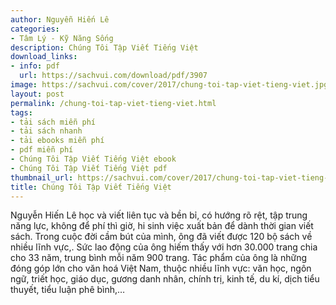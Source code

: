 ```yaml
---
author: Nguyễn Hiến Lê
categories:
- Tâm Lý - Kỹ Năng Sống
description: Chúng Tôi Tập Viết Tiếng Việt
download_links:
- info: pdf
  url: https://sachvui.com/download/pdf/3907
image: https://sachvui.com/cover/2017/chung-toi-tap-viet-tieng-viet.jpg
layout: post
permalink: /chung-toi-tap-viet-tieng-viet.html
tags:
- tải sách miễn phí
- tải sách nhanh
- tải ebooks miễn phí
- pdf miễn phí
- Chúng Tôi Tập Viết Tiếng Việt ebook
- Chúng Tôi Tập Viết Tiếng Việt pdf
thumbnail_url: https://sachvui.com/cover/2017/chung-toi-tap-viet-tieng-viet.jpg
title: Chúng Tôi Tập Viết Tiếng Việt
---
```


 <div class="item-desc text-justify"> <p>Nguyễn Hiến Lê học và viết liên tục và bền bỉ, có hướng rõ rệt, tập trung năng lực, không để phí thì giờ, hi sinh việc xuất bản để dành thời gian viết sách. Trong cuộc đời cầm bút của mình, ông đã viết được 120 bộ sách về nhiều lĩnh vực,. Sức lao động của ông hiếm thấy với hơn 30.000 trang chia cho 33 năm, trung bình mỗi năm 900 trang. Tác phẩm của ông là những đóng góp lớn cho văn hoá Việt Nam, thuộc nhiều lĩnh vực: văn học, ngôn ngữ, triết học, giáo dục, gương danh nhân, chính trị, kinh tế, du kí, dịch tiểu thuyết, tiểu luận phê bình,…</p> </div>